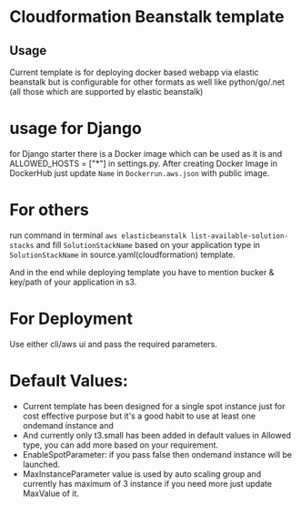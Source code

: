 # Cloudformation Beanstalk template


## Usage

Current template is for deploying docker based webapp via elastic beanstalk but is configurable for other formats as well like python/go/.net (all those which are supported by elastic beanstalk)

# usage for Django
for Django starter there is a Docker image which can be used as it is and ALLOWED_HOSTS = ["*"] in settings.py.
After creating Docker Image in DockerHub just update `Name` in `Dockerrun.aws.json` with public image.

# For others
run command in terminal `aws elasticbeanstalk list-available-solution-stacks`
and fill `SolutionStackName` based on your application type in `SolutionStackName` in source.yaml(cloudformation) template.

And in the end while deploying template you have to mention bucker & key/path of your application in s3.

# For Deployment
Use either cli/aws ui and pass the required parameters.

# Default Values:
- Current template has been designed for a single spot instance just for cost effective purpose but it's a good habit to use at least one ondemand instance and 
- And currently only t3.small has been added in default values in Allowed type, you can add more based on your requirement.
- EnableSpotParameter: if you pass false then ondemand instance will be launched.
- MaxInstanceParameter value is used by auto scaling group and currently has maximum of 3 instance if you need more just update MaxValue of it.
